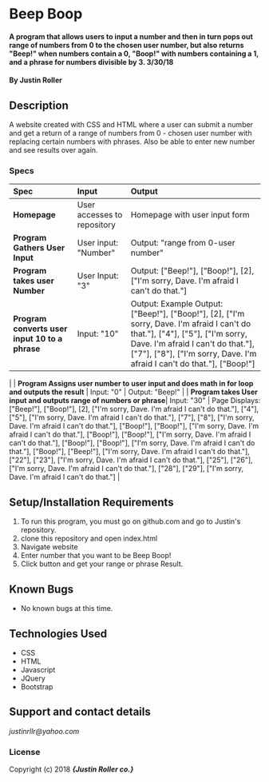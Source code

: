 # Beep Boop

#### A program that allows users to input a number and then in turn pops out range of numbers from 0 to the chosen user number, but also returns "Beep!" when numbers contain a 0, "Boop!" with numbers containing a 1, and a phrase for numbers divisible by 3. 3/30/18

#### By **Justin Roller**

## Description

A website created with CSS and HTML where a user can submit a number and get a return of a range of numbers from 0 - chosen user number with replacing certain numbers with phrases. Also be able to enter new number and see results over again.


### Specs
| Spec | Input | Output |
| :-------------     | :------------- | :------------- |
| **Homepage** | User accesses to repository | Homepage with user input form |
| **Program Gathers User Input** | User input: "Number" | Output: "range from 0-user number" |
| **Program takes user Number**| User Input: "3" | Output: ["Beep!"], ["Boop!"], [2], ["I'm sorry, Dave. I'm afraid I can't do that."] |
| **Program converts user input 10 to a phrase**| Input: "10" | Output: Example Output: ["Beep!"], ["Boop!"], [2], ["I'm sorry, Dave. I'm afraid I can't do that."], ["4"], ["5"], ["I'm sorry, Dave. I'm afraid I can't do that."], ["7"], ["8"], ["I'm sorry, Dave. I'm afraid I can't do that."], ["Boop!"]
 |
| **Program Assigns user number to user input and does math in for loop and outputs the result** | Input: "0" | Output: "Beep!" |
| **Program takes User input and outputs range of numbers or phrase**| Input: "30" | Page Displays: ["Beep!"], ["Boop!"], [2], ["I'm sorry, Dave. I'm afraid I can't do that."], ["4"], ["5"], ["I'm sorry, Dave. I'm afraid I can't do that."], ["7"], ["8"], ["I'm sorry, Dave. I'm afraid I can't do that."], ["Boop!"], ["Boop!"], ["I'm sorry, Dave. I'm afraid I can't do that."], ["Boop!"], ["Boop!"], ["I'm sorry, Dave. I'm afraid I can't do that."], ["Boop!"], ["Boop!"], ["I'm sorry, Dave. I'm afraid I can't do that."], ["Boop!"], ["Beep!"], ["I'm sorry, Dave. I'm afraid I can't do that."], ["22"], ["23"], ["I'm sorry, Dave. I'm afraid I can't do that."], ["25"], ["26"], ["I'm sorry, Dave. I'm afraid I can't do that."], ["28"], ["29"], ["I'm sorry, Dave. I'm afraid I can't do that."] |

## Setup/Installation Requirements

1. To run this program, you must go on github.com and go to Justin's repository.
2. clone this repository and open index.html
3. Navigate website
4. Enter number that you want to be Beep Boop!
5. Click button and get your range or phrase Result.

## Known Bugs
* No known bugs at this time.

## Technologies Used
* CSS
* HTML
* Javascript
* JQuery
* Bootstrap

## Support and contact details

_justinrllr@yahoo.com_


### License

Copyright (c) 2018 **_{Justin Roller co.}_**
